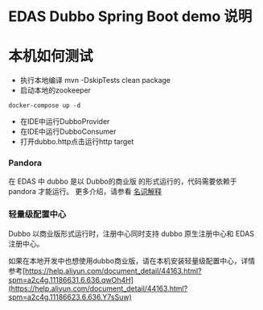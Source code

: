 # EDAS Dubbo Spring Boot demo 说明

# 本机如何测试

* 执行本地编译 mvn -DskipTests clean package
* 启动本地的zookeeper
```
docker-compose up -d
```
* 在IDE中运行DubboProvider
* 在IDE中运行DubboConsumer
* 打开dubbo.http点击运行http target

### Pandora

在 EDAS 中 dubbo 是以 Dubbo的商业版 的形式运行的，代码需要依赖于 pandora 才能运行。
更多介绍，请参看 [名词解释](https://help.aliyun.com/document_detail/66171.html?spm=a2c4g.11186623.6.657.BQGZ7v)

### 轻量级配置中心

Dubbo 以商业版形式运行时，注册中心同时支持 dubbo 原生注册中心和 EDAS 注册中心。

如果在本地开发中也想使用dubbo商业版，请在本机安装轻量级配置中心，详情参考[https://help.aliyun.com/document_detail/44163.html?spm=a2c4g.11186631.6.636.qwOh4H](https://help.aliyun.com/document_detail/44163.html?spm=a2c4g.11186623.6.636.Y7sSuw)


